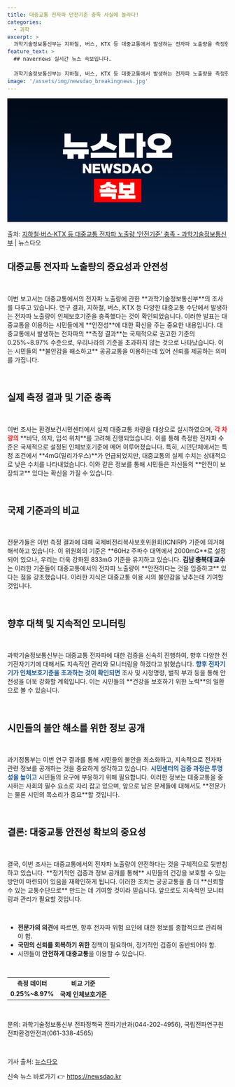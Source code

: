 ```yaml
---
title: 대중교통 전자파 안전기준 충족 사실에 놀라다!
categories:
  - 과학
excerpt: >
  과학기술정보통신부는 지하철, 버스, KTX 등 대중교통에서 발생하는 전자파 노출량을 측정한 결과 모두 인체보…
feature_text: >
  ## navernews 실시간 뉴스 속보입니다.

  과학기술정보통신부는 지하철, 버스, KTX 등 대중교통에서 발생하는 전자파 노출량을 측정한 결과 모두 인체보…
image: '/assets/img/newsdao_breakingnews.jpg'
---
```


![뉴스다오 속보](/assets/img/newsdao_breakingnews.jpg)

<p>출처: <a href="https://newsdao.kr/1933" rel="dofollow">지하철·버스·KTX 등 대중교통 전자파 노출량 ‘안전기준’ 충족 - 과학기술정보통신부</a> | 뉴스다오</p>

<h2 data-ke-size="size26">대중교통 전자파 노출량의 중요성과 안전성</h2>
<p data-ke-size="size16">&nbsp;</p>
이번 보고서는 대중교통에서의 전자파 노출량에 관한 **과학기술정보통신부**의 조사를 다루고 있습니다. 연구 결과, 지하철, 버스, KTX 등 다양한 대중교통 수단에서 발생하는 전자파 노출량이 인체보호기준을 충족했다는 것이 확인되었습니다. 이러한 발표는 대중교통을 이용하는 시민들에게 **안전성**에 대한 확신을 주는 중요한 내용입니다. 대중교통에서 발생하는 전자파의 **측정 결과**는 국제적으로 권고한 기준의 0.25%~8.97% 수준으로, 우리나라의 기준을 초과하지 않는 것으로 나타났습니다. 이는 시민들의 **불안감을 해소하고** 공공교통을 이용하는데 있어 신뢰를 제공하는 의미를 가집니다.

<p data-ke-size="size16">&nbsp;</p>
<h2 data-ke-size="size26">실제 측정 결과 및 기준 충족</h2>
<p data-ke-size="size16">&nbsp;</p>
이번 조사는 환경보건시민센터에서 실제 대중교통 차량을 대상으로 실시하였으며, <b><span style="color: #ee2323;">각 차량의</span></b> **바닥, 의자, 입석 위치**를 고려해 진행되었습니다. 이를 통해 측정한 전자파 수준은 국제적으로 설정된 인체보호기준에 메어 이루어졌습니다. 특히, 시민단체에서는 특정 조건에서 **4mG(밀리가우스)**가 언급되었지만, 대중교통의 실제 수치는 상대적으로 낮은 수치를 나타내었습니다. 이와 같은 정보를 통해 시민들은 자신들의 **안전이 보장되고** 있다는 확신을 가질 수 있습니다.

<p data-ke-size="size16">&nbsp;</p>
<h2 data-ke-size="size26">국제 기준과의 비교</h2>
<p data-ke-size="size16">&nbsp;</p>
전문가들은 이번 측정 결과에 대해 국제비전리복사보호위원회(ICNIRP) 기준에 의거해 해석하고 있습니다. 이 위원회의 기준은 **60Hz 주파수 대역에서 2000mG**로 설정되어 있으나, 우리는 더욱 강화된 833mG 기준을 유지하고 있습니다. <b><span style="background-color: #21538527;">김남 충북대 교수</span></b>는 이러한 기준들이 대중교통에서의 전자파 노출량이 **안전하다는 것을 입증하고** 있다는 점을 강조했습니다. 이러한 지식은 대중교통 이용 시의 불안감을 낮추는데 기여할 것입니다.

<p data-ke-size="size16">&nbsp;</p>
<h2 data-ke-size="size26">향후 대책 및 지속적인 모니터링</h2>
<p data-ke-size="size16">&nbsp;</p>
과학기술정보통신부는 대중교통 전자파에 대한 검증을 신속히 진행하여, 향후 다양한 전기전자기기에 대해서도 지속적인 관리와 모니터링을 하겠다고 밝혔습니다. <b><span style="color: #1a5490;">향후 전자기기가 인체보호기준을 초과하는 것이 확인되면</span></b> 조사 및 시정명령, 벌칙 부과 등을 통해 안전성을 더욱 강화할 계획입니다. 이는 시민들의 **건강을 보호하기 위한 노력**의 일환으로 볼 수 있습니다.

<p data-ke-size="size16">&nbsp;</p>
<h2 data-ke-size="size26">시민들의 불안 해소를 위한 정보 공개</h2>
<p data-ke-size="size16">&nbsp;</p>
과기정통부는 이번 연구 결과를 통해 시민들의 불안을 최소화하고, 지속적으로 전자파 관련 정보를 공개하는 것을 중요하게 생각하고 있습니다. <b><span style="color: #1a5490;">시민센터의 검증 과정은 투명성을 높이고</span></b> 시민들의 요구에 부응하기 위해 필요합니다. 이러한 정보는 대중교통을 중시하는 사회의 필수 요소로 자리 잡고 있으며, 앞으로 남은 문제들에 대해서도 **전문가는 물론 시민의 목소리가 중요**할 것입니다.

<p data-ke-size="size16">&nbsp;</p>
<h2 data-ke-size="size26">결론: 대중교통 안전성 확보의 중요성</h2>
<p data-ke-size="size16">&nbsp;</p>
결국, 이번 조사는 대중교통에서의 전자파 노출량이 안전하다는 것을 구체적으로 뒷받침하고 있습니다. **정기적인 검증과 정보 공개를 통해** 시민들의 건강을 보호할 수 있는 방안이 마련되어 있음을 재확인하게 됩니다. 이러한 조치는 공공교통을 좀 더 **신뢰할 수 있는 교통수단으로** 만드는 데 기여할 것이라 믿습니다. 앞으로도 지속적인 모니터링과 관리가 필요할 것입니다. 

<p data-ke-size="size16">&nbsp;</p>
<ul>
    <li><b>전문가의 의견</b>에 따르면, 향후 전자파 위험 요인에 대한 정보를 종합적으로 관리해야 함.</li>
    <li><b>국민의 신뢰를 회복하기 위한</b> 정책이 필요하며, 정기적인 검증이 동반되어야 함.</li>
    <li>시민들이 <b>안전하게 대중교통</b>을 이용할 수 있습니다.</li>
</ul>
<p data-ke-size="size16">&nbsp;</p>
<table>
    <tr>
        <td style="text-align: center; height: 17px;"><b>측정 데이터</b></td>
        <td style="text-align: center; height: 17px;"><b>비교 기준</b></td>
    </tr>
    <tr>
        <td style="text-align: center; height: 17px;"><b>0.25%~8.97%</b></td>
        <td style="text-align: center; height: 17px;"><b>국제 인체보호기준</b></td>
    </tr>
</table>
<p data-ke-size="size16">&nbsp;</p>
<p data-ke-size="size16">문의: 과학기술정보통신부 전파정책국 전파기반과(044-202-4956), 국립전파연구원 전파환경안전과(061-338-4565)</p>
<p data-ke-size="size16">&nbsp;</p>
<p data-ke-size="size16">기사 출처: <a href="https://newsdao.kr/1933">뉴스다오</a></p> 

신속 뉴스 바로가기 👉 <a href="https://newsdao.kr" rel="dofollow">https://newsdao.kr</a>


